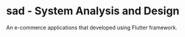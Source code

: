 # sad - System Analysis and Design

An e-commerce applications that developed using Flutter framework. 
